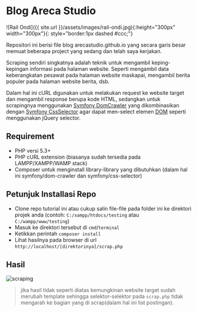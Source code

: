 Blog Areca Studio
=================

![Rail Ondi]({{ site.url }}/assets/images/rail-ondi.jpg){:height="300px" width="300px"}{: style="border:1px dashed #ccc;"}

Repositori ini berisi file blog arecastudio.github.io yang secara garis besar memuat beberapa project yang sedang dan telah saya kerjakan.

Scraping sendiri singkatnya adalah teknik untuk mengambil keping-kepingan informasi
pada halaman website. Seperti mengambil data keberangkatan pesawat pada halaman website maskapai,
mengambil berita populer pada halaman website berita, dsb.

Dalam hal ini cURL digunakan untuk melakukan request ke website target dan mengambil response berupa kode HTML,
sedangkan untuk scrapingnya menggunakan [Symfony DomCrawler](http://symfony.com/doc/current/components/dom_crawler.html) yang dikombinasikan dengan [Symfony CssSelector](http://symfony.com/doc/current/components/css_selector.html) agar dapat men-select elemen [DOM](http://en.wikipedia.org/wiki/Document_Object_Model) seperti menggunakan jQuery selector. 

## Requirement
- PHP versi 5.3+
- PHP cURL extension (biasanya sudah tersedia pada LAMPP/XAMPP/WAMP stack)
- Composer untuk menginstall library-library yang dibutuhkan (dalam hal ini symfony/dom-crawler dan symfony/css-selector)

## Petunjuk Installasi Repo
- Clone repo tutorial ini atau cukup salin file-file pada folder ini ke direktori projek anda (contoh: `C:/xampp/htdocs/testing` atau `C:/wampp/www/testing`)
- Masuk ke direktori tersebut di `cmd`/`terminal`
- Ketikkan perintah `composer install`
- Lihat hasilnya pada browser di url `http://localhost/[direktorinya]/scrap.php`

## Hasil
![scraping](https://dl.dropboxusercontent.com/u/102070675/repo-tutorial/result.php-scraping-with-curl-and-symfony-domcrawler.png)

> jika hasil tidak seperti diatas kemungkinan website target sudah merubah template sehingga selektor-selektor pada `scrap.php` tidak mengarah ke bagian yang di scrap(dalam hal ini list postingan).
